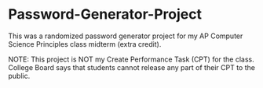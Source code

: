 # Password-Generator-Project
This was a randomized password generator project for my AP Computer Science Principles class midterm (extra credit).

NOTE: This project is NOT my Create Performance Task (CPT) for the class. College Board says that students cannot release any part of their CPT to the public.
